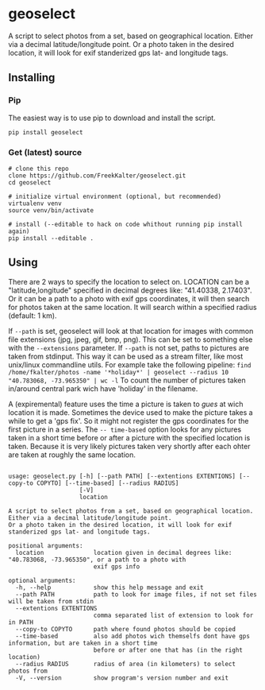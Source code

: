 # geoselect

A script to select photos from a set, based on geographical location. Either via a decimal latitude/longitude point.
Or a photo taken in the desired location, it will look for exif standerized gps lat- and longitude tags.

## Installing

### Pip
The easiest way is to use pip to download and install the script.

    pip install geoselect


### Get (latest) source

    # clone this repo
    clone https://github.com/FreekKalter/geoselect.git
    cd geoselect

    # initialize virtual environment (optional, but recommended)
    virtualenv venv
    source venv/bin/activate

    # install (--editable to hack on code whithout running pip install again)
    pip install --editable .

## Using

There are 2 ways to specify the location to select on.  LOCATION can be a "latitude,longitude" specified in decimal degrees like: "41.40338, 2.17403".
Or it can be a path to a photo with exif gps coordinates, it will then search for photos taken at the same location.
It will search within a specified radius (default: 1 km).

If `--path` is set, geoselect will look at that location for images with common file extensions (jpg, jpeg, gif, bmp, png). This can be set to something else with the `--extensions` parameter.
If `--path` is not set, paths to pictures are taken from stdinput. This way it can be used as a stream filter, like most unix/linux commandline utils.
For example take the following pipeline:
`find /home/fkalter/photos -name '*holiday*' | geoselect --radius 10 "40.783068, -73.965350" | wc -l`
To count the number of pictures taken in/around central park wich have 'holiday' in the filename.



A (expiremental) feature uses the time a picture is taken to *gues* at wich location it is made. Sometimes the device used to make the picture takes a while to get a 'gps fix'.
So it might not register the gps coordinates for the first picture in a series. The `-- time-based` option looks for any pictures taken in a short time before or after a picture with the specified location is taken. Because it is very likely pictures taken very shortly after each ohter are taken at roughly the same location.

```

usage: geoselect.py [-h] [--path PATH] [--extentions EXTENTIONS] [--copy-to COPYTO] [--time-based] [--radius RADIUS]
                    [-V]
                    location

A script to select photos from a set, based on geographical location. Either via a decimal latitude/longitude point.
Or a photo taken in the desired location, it will look for exif standerized gps lat- and longitude tags.

positional arguments:
  location              location given in decimal degrees like: "40.783068, -73.965350", or a path to a photo with
                        exif gps info

optional arguments:
  -h, --help            show this help message and exit
  --path PATH           path to look for image files, if not set files will be taken from stdin
  --extentions EXTENTIONS
                        comma separated list of extension to look for in PATH
  --copy-to COPYTO      path where found photos should be copied
  --time-based          also add photos wich themselfs dont have gps information, but are taken in a short time
                        before or after one that has (in the right location)
  --radius RADIUS       radius of area (in kilometers) to select photos from
  -V, --version         show program's version number and exit
```
